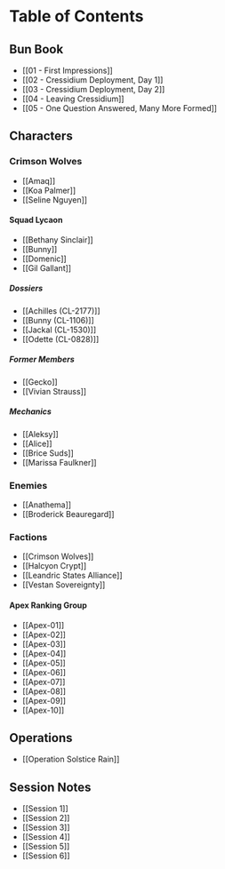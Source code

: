 # Table of Contents

## Bun Book
- [[01 - First Impressions]]
- [[02 - Cressidium Deployment, Day 1]]
- [[03 - Cressidium Deployment, Day 2]]
- [[04 - Leaving Cressidium]]
- [[05 - One Question Answered, Many More Formed]]

## Characters

### Crimson Wolves
- [[Amaq]]
- [[Koa Palmer]]
- [[Seline Nguyen]]
#### Squad Lycaon
- [[Bethany Sinclair]]
- [[Bunny]]
- [[Domenic]]
- [[Gil Gallant]]
##### Dossiers
- [[Achilles (CL-2177)]]
- [[Bunny (CL-1106)]]
- [[Jackal (CL-1530)]]
- [[Odette (CL-0828)]]
##### Former Members
- [[Gecko]]
- [[Vivian Strauss]]

##### Mechanics
- [[Aleksy]]
- [[Alice]]
- [[Brice Suds]]
- [[Marissa Faulkner]]

### Enemies
- [[Anathema]]
- [[Broderick Beauregard]]

### Factions
- [[Crimson Wolves]]
- [[Halcyon Crypt]]
- [[Leandric States Alliance]]
- [[Vestan Sovereignty]]
#### Apex Ranking Group
- [[Apex-01]]
- [[Apex-02]]
- [[Apex-03]]
- [[Apex-04]]
- [[Apex-05]]
- [[Apex-06]]
- [[Apex-07]]
- [[Apex-08]]
- [[Apex-09]]
- [[Apex-10]]

## Operations 
- [[Operation Solstice Rain]]

## Session Notes
- [[Session 1]]
- [[Session 2]]
- [[Session 3]]
- [[Session 4]]
- [[Session 5]]
- [[Session 6]]